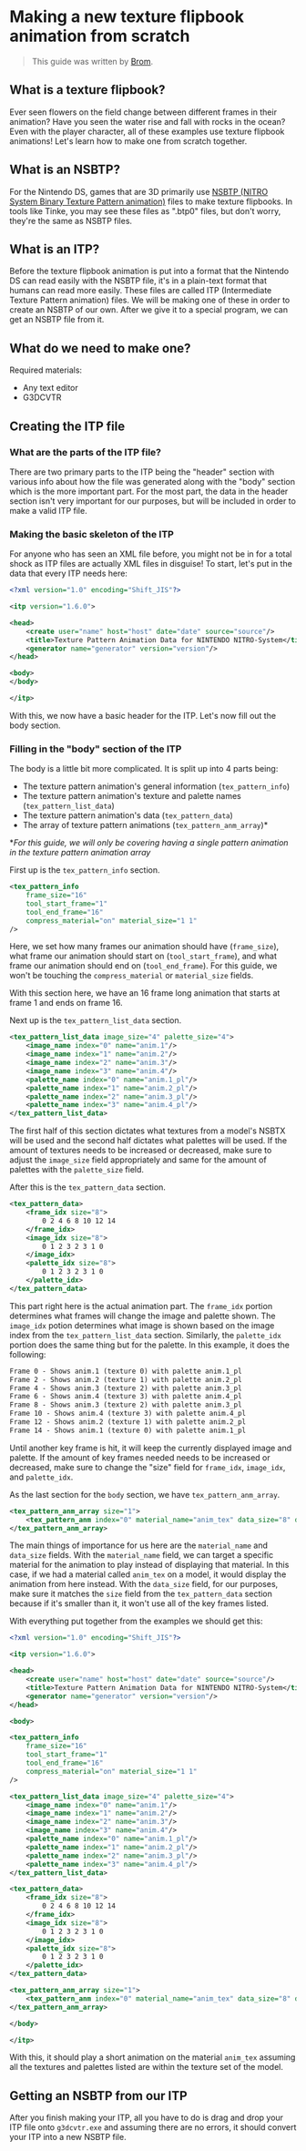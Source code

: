 # Making a new texture flipbook animation from scratch
> This guide was written by [Brom](https://github.com/BromBromBromley).

## What is a texture flipbook?

Ever seen flowers on the field change between different frames in their animation? Have you seen the water rise and fall with rocks in the ocean? Even with the player character, all of these examples use texture flipbook animations! Let's learn how to make one from scratch together.

## What is an NSBTP?

For the Nintendo DS, games that are 3D primarily use [NSBTP (NITRO System Binary Texture Pattern animation)](https://kingdom-of-ds-hacking.github.io/universal/resources/nitro/graphics_3d/file_btp0.html) files to make texture flipbooks. In tools like Tinke, you may see these files as ".btp0" files, but don't worry, they're the same as NSBTP files.

## What is an ITP?

Before the texture flipbook animation is put into a format that the Nintendo DS can read easily with the NSBTP file, it's in a plain-text format that humans can read more easily. These files are called ITP (Intermediate Texture Pattern animation) files. We will be making one of these in order to create an NSBTP of our own. After we give it to a special program, we can get an NSBTP file from it.

## What do we need to make one?

Required materials:
- Any text editor
- G3DCVTR

## Creating the ITP file

### What are the parts of the ITP file?

There are two primary parts to the ITP being the "header" section with various info about how the file was generated along with the "body" section which is the more important part. For the most part, the data in the header section isn't very important for our purposes, but will be included in order to make a valid ITP file.

### Making the basic skeleton of the ITP

For anyone who has seen an XML file before, you might not be in for a total shock as ITP files are actually XML files in disguise! To start, let's put in the data that every ITP needs here:

```xml
<?xml version="1.0" encoding="Shift_JIS"?>

<itp version="1.6.0">

<head>
    <create user="name" host="host" date="date" source="source"/>
    <title>Texture Pattern Animation Data for NINTENDO NITRO-System</title>
    <generator name="generator" version="version"/>
</head>

<body>
</body>

</itp>
```

With this, we now have a basic header for the ITP. Let's now fill out the body section.

### Filling in the "body" section of the ITP

The body is a little bit more complicated. It is split up into 4 parts being:
- The texture pattern animation's general information (`tex_pattern_info`)
- The texture pattern animation's texture and palette names (`tex_pattern_list_data`)
- The texture pattern animation's data (`tex_pattern_data`)
- The array of texture pattern animations (`tex_pattern_anm_array`)\*

\**For this guide, we will only be covering having a single pattern animation in the texture pattern animation array*

First up is the `tex_pattern_info` section.
```xml
<tex_pattern_info
    frame_size="16"
    tool_start_frame="1"
    tool_end_frame="16"
    compress_material="on" material_size="1 1"
/>
```
Here, we set how many frames our animation should have (`frame_size`), what frame our animation should start on (`tool_start_frame`), and what frame our animation should end on (`tool_end_frame`). For this guide, we won't be touching the `compress_material` or `material_size` fields. 

With this section here, we have an 16 frame long animation that starts at frame 1 and ends on frame 16.

Next up is the `tex_pattern_list_data` section.
```xml
<tex_pattern_list_data image_size="4" palette_size="4">
    <image_name index="0" name="anim.1"/>
    <image_name index="1" name="anim.2"/>
    <image_name index="2" name="anim.3"/>
    <image_name index="3" name="anim.4"/>
    <palette_name index="0" name="anim.1_pl"/>
    <palette_name index="1" name="anim.2_pl"/>
    <palette_name index="2" name="anim.3_pl"/>
    <palette_name index="3" name="anim.4_pl"/>
</tex_pattern_list_data>
```
The first half of this section dictates what textures from a model's NSBTX will be used and the second half dictates what palettes will be used. If the amount of textures needs to be increased or decreased, make sure to adjust the `image_size` field appropriately and same for the amount of palettes with the `palette_size` field.

After this is the `tex_pattern_data` section.
```xml
<tex_pattern_data>
    <frame_idx size="8">
        0 2 4 6 8 10 12 14
    </frame_idx>
    <image_idx size="8">
        0 1 2 3 2 3 1 0
    </image_idx>
    <palette_idx size="8">
        0 1 2 3 2 3 1 0
    </palette_idx>
</tex_pattern_data>
```
This part right here is the actual animation part. The `frame_idx` portion determines what frames will change the image and palette shown. The `image_idx` potion determines what image is shown based on the image index from the `tex_pattern_list_data` section. Similarly, the `palette_idx` portion does the same thing but for the palette. In this example, it does the following:
```xml
Frame 0 - Shows anim.1 (texture 0) with palette anim.1_pl
Frame 2 - Shows anim.2 (texture 1) with palette anim.2_pl
Frame 4 - Shows anim.3 (texture 2) with palette anim.3_pl
Frame 6 - Shows anim.4 (texture 3) with palette anim.4_pl
Frame 8 - Shows anim.3 (texture 2) with palette anim.3_pl
Frame 10 - Shows anim.4 (texture 3) with palette anim.4_pl
Frame 12 - Shows anim.2 (texture 1) with palette anim.2_pl
Frame 14 - Shows anim.1 (texture 0) with palette anim.1_pl
```
Until another key frame is hit, it will keep the currently displayed image and palette. If the amount of key frames needed needs to be increased or decreased, make sure to change the "size" field for `frame_idx`, `image_idx`, and `palette_idx`.

As the last section for the `body` section, we have `tex_pattern_anm_array`.
```xml
<tex_pattern_anm_array size="1">
    <tex_pattern_anm index="0" material_name="anim_tex" data_size="8" data_head="0"/>
</tex_pattern_anm_array>
```
The main things of importance for us here are the `material_name` and `data_size` fields. With the `material_name` field, we can target a specific material for the animation to play instead of displaying that material. In this case, if we had a material called `anim_tex` on a model, it would display the animation from here instead. With the `data_size` field, for our purposes, make sure it matches the `size` field from the `tex_pattern_data` section because if it's smaller than it, it won't use all of the key frames listed.

With everything put together from the examples we should get this:
```xml
<?xml version="1.0" encoding="Shift_JIS"?>

<itp version="1.6.0">

<head>
    <create user="name" host="host" date="date" source="source"/>
    <title>Texture Pattern Animation Data for NINTENDO NITRO-System</title>
    <generator name="generator" version="version"/>
</head>

<body>

<tex_pattern_info
    frame_size="16"
    tool_start_frame="1"
    tool_end_frame="16"
    compress_material="on" material_size="1 1"
/>

<tex_pattern_list_data image_size="4" palette_size="4">
    <image_name index="0" name="anim.1"/>
    <image_name index="1" name="anim.2"/>
    <image_name index="2" name="anim.3"/>
    <image_name index="3" name="anim.4"/>
    <palette_name index="0" name="anim.1_pl"/>
    <palette_name index="1" name="anim.2_pl"/>
    <palette_name index="2" name="anim.3_pl"/>
    <palette_name index="3" name="anim.4_pl"/>
</tex_pattern_list_data>

<tex_pattern_data>
    <frame_idx size="8">
        0 2 4 6 8 10 12 14
    </frame_idx>
    <image_idx size="8">
        0 1 2 3 2 3 1 0
    </image_idx>
    <palette_idx size="8">
        0 1 2 3 2 3 1 0
    </palette_idx>
</tex_pattern_data>

<tex_pattern_anm_array size="1">
    <tex_pattern_anm index="0" material_name="anim_tex" data_size="8" data_head="0"/>
</tex_pattern_anm_array>

</body>

</itp>
```
With this, it should play a short animation on the material `anim_tex` assuming all the textures and palettes listed are within the texture set of the model.

## Getting an NSBTP from our ITP

After you finish making your ITP, all you have to do is drag and drop your ITP file onto `g3dcvtr.exe` and assuming there are no errors, it should convert your ITP into a new NSBTP file.